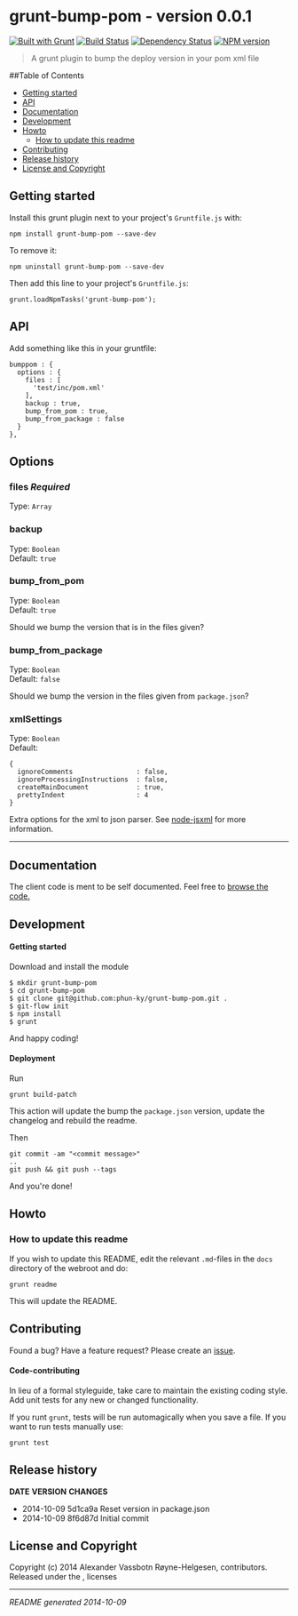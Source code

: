 # grunt-bump-pom - version 0.0.1
[![Built with Grunt](https://cdn.gruntjs.com/builtwith.png)](http://gruntjs.com/)
[![Build Status](https://travis-ci.org/phun-ky/grunt-bump-pom.png)](https://travis-ci.org/phun-ky/grunt-bump-pom)
[![Dependency Status](https://gemnasium.com/phun-ky/grunt-bump-pom.png)](https://gemnasium.com/phun-ky/grunt-bump-pom)
[![NPM version](https://badge.fury.io/js/grunt-bump-pom.png)](http://badge.fury.io/js/grunt-bump-pom)

> A grunt plugin to bump the deploy version in your pom xml file

##Table of Contents
* [Getting started](#getting-started)
* [API](#api)
* [Documentation](#documentation)
* [Development](#development)
* [Howto](#howto)
  * [How to update this readme](#how-to-update-this-readme)
* [Contributing](#contributing)
* [Release history](#release-history)
* [License and Copyright](#license-and-copyright)


## Getting started
Install this grunt plugin next to your project's `Gruntfile.js` with:

    npm install grunt-bump-pom --save-dev

To remove it:

    npm uninstall grunt-bump-pom --save-dev

Then add this line to your project's `Gruntfile.js`:

    grunt.loadNpmTasks('grunt-bump-pom');


## API
Add something like this in your gruntfile:

    bumppom : {
      options : {
        files : [
          'test/inc/pom.xml'
        ],
        backup : true,
        bump_from_pom : true,
        bump_from_package : false
      }
    },

## Options

### files *Required*

Type: `Array`  

### backup

Type: `Boolean`  
Default: `true`  

### bump_from_pom

Type: `Boolean`  
Default: `true`  

Should we bump the version that is in the files given?

### bump_from_package

Type: `Boolean`  
Default: `false`  

Should we bump the version in the files given from `package.json`?

### xmlSettings

Type: `Boolean`  
Default: 

    {
      ignoreComments                : false,
      ignoreProcessingInstructions  : false,
      createMainDocument            : true,
      prettyIndent                  : 4
    }

Extra options for the xml to json parser. See [node-jsxml](https://npmjs.org/package/node-jsxml/) for more information.
___________


## Documentation
The client code is ment to be self documented. Feel free to [browse the code.](https://github.com/phun-ky/grunt-bump-pom)


## Development
#### Getting started

Download and install the module

    $ mkdir grunt-bump-pom
    $ cd grunt-bump-pom
    $ git clone git@github.com:phun-ky/grunt-bump-pom.git .
    $ git-flow init
    $ npm install
    $ grunt

And happy coding!

#### Deployment

Run

    grunt build-patch

This action will update the bump the `package.json` version, update the changelog and rebuild the readme.

Then

    git commit -am "<commit message>"
    ..
    git push && git push --tags

And you're done!


## Howto
### How to update this readme
If you wish to update this README, edit the relevant `.md`-files in the `docs` directory of the webroot and do:

    grunt readme

This will update the README.


## Contributing
Found a bug? Have a feature request? Please create an [issue](https://github.com/phun-ky/grunt-bump-pom/issues).

#### Code-contributing

In lieu of a formal styleguide, take care to maintain the existing coding style. Add unit tests for any new or changed functionality.

If you runt `grunt`, tests will be run automagically when you save a file. If you want to run tests manually use:

    grunt test


## Release history
**DATE**       **VERSION**   **CHANGES**                  
* 2014-10-09   5d1ca9a       Reset version in package.json
* 2014-10-09   8f6d87d       Initial commit               

## License and Copyright
Copyright (c) 2014 Alexander Vassbotn Røyne-Helgesen, contributors.  
Released under the ,  licenses


---
_README generated 2014-10-09_

